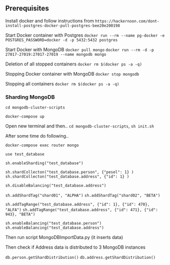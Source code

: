 ## Prerequisites

Install docker and follow instructions from
`https://hackernoon.com/dont-install-postgres-docker-pull-postgres-bee20e200198`

Start Docker container with Postgres
`docker run --rm --name pg-docker -e POSTGRES_PASSWORD=docker -d -p 5432:5432 postgres`

Start Docker with MongoDB
`docker pull mongo`
`docker run --rm -d -p 27017-27019:27017-27019 --name mongodb mongo`

Deletion of all stopped containers
`docker rm $(docker ps -a -q)`

Stopping Docker container with MongoDB
`docker stop mongodb`

Stopping all containers
`docker rm $(docker ps -a -q)`

### Sharding MongoDB ###

`cd mongodb-cluster-scripts`

`docker-compose up`

Open new terminal and then.. `cd mongodb-cluster-scripts`, `sh init.sh`

After some time do following..

`docker-compose exec router mongo`

`use test_database`

`sh.enableSharding("test_database")`

`sh.shardCollecton("test_database.person", {"pesel": 1} )`
`sh.shardCollecton("test_database.address", {"id": 1} )`

`sh.disableBalancing("test_database.address")`

`sh.addShardTag("shard01", "ALPHA")`
`sh.addShardTag("shard02", "BETA")`

`sh.addTagRange("test_database.address", {"id": 1}, {"id": 470}, "ALFA")`
`sh.addTagRange("test_database.address", {"id": 471}, {"id": 943}, "BETA")`

`sh.enableBalancing("test_database.person")`
`sh.enableBalancing("test_database.address")`

Then run script MongoDBImportData.py (it inserts data)

Then check if Address data is distributed to 3 MongoDB instances

`db.person.getShardDistribution()`
`db.address.getShardDistribution()`